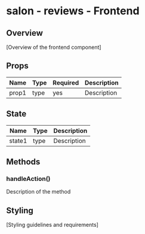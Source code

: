 # salon - reviews - Frontend

## Overview

[Overview of the frontend component]

## Props

| Name  | Type | Required | Description |
| ----- | ---- | -------- | ----------- |
| prop1 | type | yes      | Description |

## State

| Name   | Type | Description |
| ------ | ---- | ----------- |
| state1 | type | Description |

## Methods

### handleAction()

Description of the method

## Styling

[Styling guidelines and requirements]
